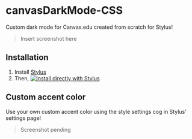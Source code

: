 # canvasDarkMode-CSS
Custom dark mode for Canvas.edu created from scratch for Stylus!

>Insert screenshot here


## Installation
1. Install [Stylus](https://add0n.com/stylus.html)
2. Then, [![Install directly with Stylus](https://img.shields.io/badge/Install%20directly%20with-Stylus-00adad.svg)](https://raw.githubusercontent.com/erinschief/canvasDarkMode-CSS/master/main.user.css)

## Custom accent color
Use your own custom accent color using the style settings cog in Stylus' settings page!
>Screenshot pending
